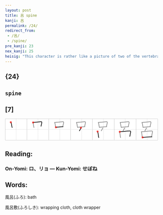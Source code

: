 ```yaml
---
layout: post
title: 呂 spine
kanji: 呂
permalink: /24/
redirect_from:
 - /呂/
 - /spine/
pre_kanji: 23
nex_kanji: 25
heisig: "This character is rather like a picture of two of the vertebrae in the <b>spine</b> linked by a single stroke."
---
```


## {24}

## `spine`

## [7]

<div class="stroke"><img src="../images/E59182.png" /></div>

## Reading:

### On-Yomi: ロ、リョ &mdash; Kun-Yomi: せぼね

## Words:

風呂(ふろ): bath

風呂敷(ふろしき): wrapping cloth, cloth wrapper
